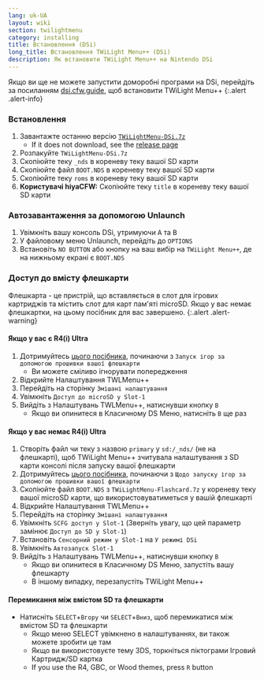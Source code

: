 ```yaml
---
lang: uk-UA
layout: wiki
section: twilightmenu
category: installing
title: Встановлення (DSi)
long_title: Встановлення TWiLight Menu++ (DSi)
description: Як встановити TWiLight Menu++ на Nintendo DSi
---
```


Якщо ви ще не можете запустити доморобні програми на DSi, перейдіть за посиланням [dsi.cfw.guide](https://dsi.cfw.guide), щоб встановити TWiLight Menu++
{:.alert .alert-info}

### Встановлення
1. Завантажте останню версію [`TWiLightMenu-DSi.7z`](https://github.com/DS-Homebrew/TWiLightMenu/releases/latest/download/TWiLightMenu-DSi.7z)
    - If it does not download, see the [release page](https://github.com/DS-Homebrew/TWiLightMenu/releases/latest)
1. Розпакуйте `TWiLightMenu-DSi.7z`
1. Скопіюйте теку `_nds` в кореневу теку вашої SD карти
1. Скопіюйте файл `BOOT.NDS` в кореневу теку вашої SD карти
1. Скопіюйте теку `roms` в кореневу теку вашої SD карти
1. **Користувачі hiyaCFW:** Скопіюйте теку `title` в кореневу теку вашої SD карти

### Автозавантаження за допомогою Unlaunch
1. Увімкніть вашу консоль DSi, утримуючи <kbd class="face">A</kbd> та <kbd class="face">B</kbd>
1. У файловому меню Unlaunch, перейдіть до `OPTIONS`
1. Встановіть `NO BUTTON` або кнопку на ваш вибір на `TWiLight Menu++`, де на нижньому екрані є `BOOT.NDS`

### Доступ до вмісту флешкарти

Флешкарта - це пристрій, що вставляється в слот для ігрових картриджів та містить слот для карт пам'яті microSD. Якщо у вас немає флешкартки, на цьому посібник для вас завершено.
{:.alert .alert-warning}

#### Якщо у вас є R4(i) Ultra

1. Дотримуйтесь [цього посібника](installing-flashcard), починаючи з `Запуск ігор за допомогою прошивки вашої флешкарти`
    - Ви можете сміливо ігнорувати попередження
1. Відкрийте Налаштування TWLMenu++
1. Перейдіть на сторінку `Змішані налаштування`
1. Увімкніть `Доступ до microSD у Slot-1`
1. Вийдіть з Налаштувань TWLMenu++, натиснувши кнопку `B`
    - Якщо ви опинитеся в Класичному DS Меню, натисніть `B` ще раз

#### Якщо у вас немає R4(i) Ultra

1. Створіть файл чи теку з назвою `primary` у `sd:/_nds/` (не на флешкарті), щоб TWiLight Menu++ зчитувала налаштування з SD карти консолі після запуску вашої флешкарти
1. Дотримуйтесь [цього посібника](installing-flashcard), починаючи з `Щодо запуску ігор за допомогою прошивки вашої флешкарти`
1. Скопіюйте файл `BOOT.NDS` з `TWiLightMenu-Flashcard.7z` у кореневу теку вашої microSD карти, що використовуватиметься у вашій флешкарті
1. Відкрийте Налаштування TWLMenu++
1. Перейдіть на сторінку `Змішані налаштування`
1. Увімкніть `SCFG доступ у Slot-1` (Зверніть увагу, що цей параметр замінює `Доступ до SD у Slot-1`)
1. Встановіть `Сенсорний режим у Slot-1` на `У режимі DSi`
1. Увімкніть `Автозапуск Slot-1`
1. Вийдіть з Налаштувань TWLMenu++, натиснувши кнопку `B`
    - Якщо ви опинитеся в Класичному DS Меню, запустіть вашу флешкарту
    - В іншому випадку, перезапустіть TWiLight Menu++

#### Перемикання між вмістом SD та флешкарти
- Натисніть `SELECT`+`Вгору` чи `SELECT`+`Вниз`, щоб перемикатися між вмістом SD та флешкарти
    - Якщо меню SELECT увімкнено в налаштуваннях, ви також можете зробити це там
    - Якщо ви використовуєте тему 3DS, торкніться піктограми Ігровий Картридж/SD картка
    - If you use the R4, GBC, or Wood themes, press `R` button
